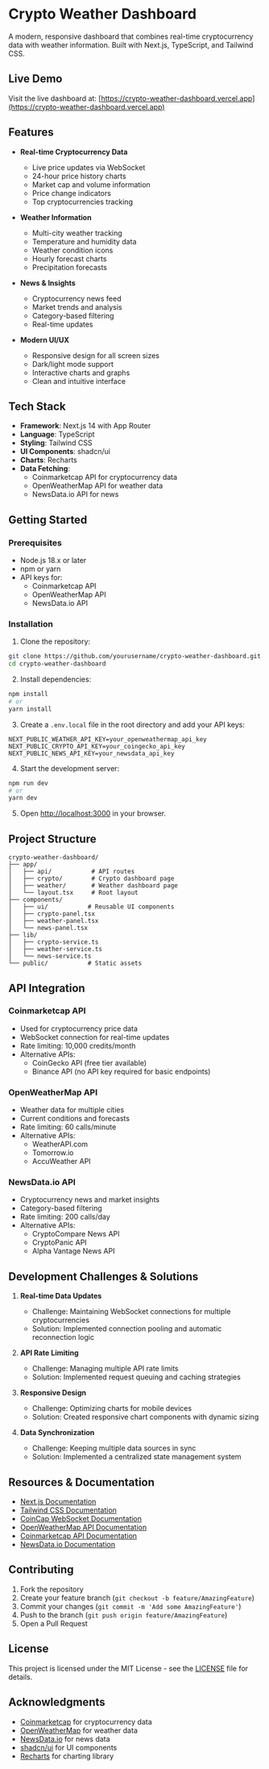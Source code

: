 # Crypto Weather Dashboard

A modern, responsive dashboard that combines real-time cryptocurrency data with weather information. Built with Next.js, TypeScript, and Tailwind CSS.

## Live Demo

Visit the live dashboard at: [https://crypto-weather-dashboard.vercel.app](https://crypto-weather-dashboard.vercel.app)

## Features

- **Real-time Cryptocurrency Data**
  - Live price updates via WebSocket
  - 24-hour price history charts
  - Market cap and volume information
  - Price change indicators
  - Top cryptocurrencies tracking

- **Weather Information**
  - Multi-city weather tracking
  - Temperature and humidity data
  - Weather condition icons
  - Hourly forecast charts
  - Precipitation forecasts

- **News & Insights**
  - Cryptocurrency news feed
  - Market trends and analysis
  - Category-based filtering
  - Real-time updates

- **Modern UI/UX**
  - Responsive design for all screen sizes
  - Dark/light mode support
  - Interactive charts and graphs
  - Clean and intuitive interface

## Tech Stack

- **Framework**: Next.js 14 with App Router
- **Language**: TypeScript
- **Styling**: Tailwind CSS
- **UI Components**: shadcn/ui
- **Charts**: Recharts
- **Data Fetching**: 
  - Coinmarketcap API for cryptocurrency data
  - OpenWeatherMap API for weather data
  - NewsData.io API for news

## Getting Started

### Prerequisites

- Node.js 18.x or later
- npm or yarn
- API keys for:
  - Coinmarketcap API
  - OpenWeatherMap API
  - NewsData.io API

### Installation

1. Clone the repository:
```bash
git clone https://github.com/yourusername/crypto-weather-dashboard.git
cd crypto-weather-dashboard
```

2. Install dependencies:
```bash
npm install
# or
yarn install
```

3. Create a `.env.local` file in the root directory and add your API keys:
```env
NEXT_PUBLIC_WEATHER_API_KEY=your_openweathermap_api_key
NEXT_PUBLIC_CRYPTO_API_KEY=your_coingecko_api_key
NEXT_PUBLIC_NEWS_API_KEY=your_newsdata_api_key
```

4. Start the development server:
```bash
npm run dev
# or
yarn dev
```

5. Open [http://localhost:3000](http://localhost:3000) in your browser.

## Project Structure

```
crypto-weather-dashboard/
├── app/
│   ├── api/           # API routes
│   ├── crypto/        # Crypto dashboard page
│   ├── weather/       # Weather dashboard page
│   └── layout.tsx     # Root layout
├── components/
│   ├── ui/           # Reusable UI components
│   ├── crypto-panel.tsx
│   ├── weather-panel.tsx
│   └── news-panel.tsx
├── lib/
│   ├── crypto-service.ts
│   ├── weather-service.ts
│   └── news-service.ts
└── public/           # Static assets
```

## API Integration

### Coinmarketcap API
- Used for cryptocurrency price data
- WebSocket connection for real-time updates
- Rate limiting: 10,000 credits/month
- Alternative APIs:
  - CoinGecko API (free tier available)
  - Binance API (no API key required for basic endpoints)

### OpenWeatherMap API
- Weather data for multiple cities
- Current conditions and forecasts
- Rate limiting: 60 calls/minute
- Alternative APIs:
  - WeatherAPI.com
  - Tomorrow.io
  - AccuWeather API

### NewsData.io API
- Cryptocurrency news and market insights
- Category-based filtering
- Rate limiting: 200 calls/day
- Alternative APIs:
  - CryptoCompare News API
  - CryptoPanic API
  - Alpha Vantage News API

## Development Challenges & Solutions

1. **Real-time Data Updates**
   - Challenge: Maintaining WebSocket connections for multiple cryptocurrencies
   - Solution: Implemented connection pooling and automatic reconnection logic

2. **API Rate Limiting**
   - Challenge: Managing multiple API rate limits
   - Solution: Implemented request queuing and caching strategies

3. **Responsive Design**
   - Challenge: Optimizing charts for mobile devices
   - Solution: Created responsive chart components with dynamic sizing

4. **Data Synchronization**
   - Challenge: Keeping multiple data sources in sync
   - Solution: Implemented a centralized state management system

## Resources & Documentation

- [Next.js Documentation](https://nextjs.org/docs)
- [Tailwind CSS Documentation](https://tailwindcss.com/docs)
- [CoinCap WebSocket Documentation](https://docs.coincap.io/)
- [OpenWeatherMap API Documentation](https://openweathermap.org/api)
- [Coinmarketcap API Documentation](https://coinmarketcap.com/api/)
- [NewsData.io Documentation](https://newsdata.io/)

## Contributing

1. Fork the repository
2. Create your feature branch (`git checkout -b feature/AmazingFeature`)
3. Commit your changes (`git commit -m 'Add some AmazingFeature'`)
4. Push to the branch (`git push origin feature/AmazingFeature`)
5. Open a Pull Request

## License

This project is licensed under the MIT License - see the [LICENSE](LICENSE) file for details.

## Acknowledgments

- [Coinmarketcap](https://coinmarketcap.com/) for cryptocurrency data
- [OpenWeatherMap](https://openweathermap.org/) for weather data
- [NewsData.io](https://newsdata.io/) for news data
- [shadcn/ui](https://ui.shadcn.com/) for UI components
- [Recharts](https://recharts.org/) for charting library 
